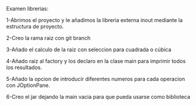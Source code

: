 Examen librerias:

1-Abrimos el proyecto y le añadimos la libreria externa inout mediante la estructura de proyecto.

2-Creo la rama raiz con git branch

3-Añado el calculo de la raiz con seleccion para cuadrada o cúbica

4-Añado raiz al factory y los declaro en la clase main para imprimir todos los resultados.

5-Añado la opcion de introducir diferentes numeros para cada operacion con JOptionPane.

6-Creo el jar dejando la main vacia para que pueda usarse como biblioteca